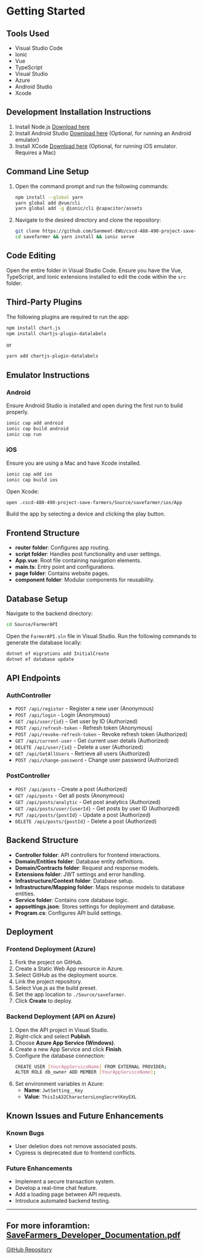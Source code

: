 # Getting Started

## Tools Used
- Visual Studio Code
- Ionic
- Vue
- TypeScript
- Visual Studio
- Azure
- Android Studio
- Xcode

## Development Installation Instructions
1. Install Node.js [Download here](https://nodejs.org/en)
2. Install Android Studio [Download here](https://developer.android.com/studio) (Optional, for running an Android emulator)
3. Install XCode [Download here](https://developer.apple.com/xcode/) (Optional, for running iOS emulator. Requires a Mac)

## Command Line Setup
1. Open the command prompt and run the following commands:
   ```sh
   npm install --global yarn
   yarn global add @vue/cli
   yarn global add -g @ionic/cli @capacitor/assets
   ```
2. Navigate to the desired directory and clone the repository:
   ```sh
   git clone https://github.com/Sanmeet-EWU/cscd-488-490-project-save-farmers/
   cd savefarmer && yarn install && ionic serve
   ```

## Code Editing
Open the entire folder in Visual Studio Code. Ensure you have the Vue, TypeScript, and Ionic extensions installed to edit the code within the `src` folder.

## Third-Party Plugins
The following plugins are required to run the app:
```sh
npm install chart.js
npm install chartjs-plugin-datalabels
```
or
```sh
yarn add chartjs-plugin-datalabels
```

## Emulator Instructions
### Android
Ensure Android Studio is installed and open during the first run to build properly.
```sh
ionic cap add android
ionic cap build android
ionic cap run
```

### iOS
Ensure you are using a Mac and have Xcode installed.
```sh
ionic cap add ios
ionic cap build ios
```
Open Xcode:
```sh
open .cscd-488-490-project-save-farmers/Source/savefarmer/ios/App
```
Build the app by selecting a device and clicking the play button.

## Frontend Structure
- **router folder**: Configures app routing.
- **script folder**: Handles post functionality and user settings.
- **App.vue**: Root file containing navigation elements.
- **main.ts**: Entry point and configurations.
- **page folder**: Contains website pages.
- **component folder**: Modular components for reusability.

## Database Setup
Navigate to the backend directory:
```sh
cd Source/FarmerAPI
```
Open the `FarmerAPI.sln` file in Visual Studio. Run the following commands to generate the database locally:
```sh
dotnet ef migrations add InitialCreate
dotnet ef database update
```

## API Endpoints
### AuthController
- `POST /api/register` - Register a new user (Anonymous)
- `POST /api/login` - Login (Anonymous)
- `GET /api/user/{id}` - Get user by ID (Authorized)
- `POST /api/refresh-token` - Refresh token (Anonymous)
- `POST /api/revoke-refresh-token` - Revoke refresh token (Authorized)
- `GET /api/current-user` - Get current user details (Authorized)
- `DELETE /api/user/{id}` - Delete a user (Authorized)
- `GET /api/GetAllUsers` - Retrieve all users (Authorized)
- `POST /api/change-password` - Change user password (Authorized)

### PostController
- `POST /api/posts` - Create a post (Authorized)
- `GET /api/posts` - Get all posts (Anonymous)
- `GET /api/posts/analytic` - Get post analytics (Authorized)
- `GET /api/posts/user/{userId}` - Get posts by user ID (Authorized)
- `PUT /api/posts/{postId}` - Update a post (Authorized)
- `DELETE /api/posts/{postId}` - Delete a post (Authorized)

## Backend Structure
- **Controller folder**: API controllers for frontend interactions.
- **Domain/Entities folder**: Database entity definitions.
- **Domain/Contracts folder**: Request and response models.
- **Extensions folder**: JWT settings and error handling.
- **Infrastructure/Context folder**: Database setup.
- **Infrastructure/Mapping folder**: Maps response models to database entities.
- **Service folder**: Contains core database logic.
- **appsettings.json**: Stores settings for deployment and database.
- **Program.cs**: Configures API build settings.

## Deployment
### Frontend Deployment (Azure)
1. Fork the project on GitHub.
2. Create a Static Web App resource in Azure.
3. Select GitHub as the deployment source.
4. Link the project repository.
5. Select Vue.js as the build preset.
6. Set the app location to `./Source/savefarmer`.
7. Click **Create** to deploy.

### Backend Deployment (API on Azure)
1. Open the API project in Visual Studio.
2. Right-click and select **Publish**.
3. Choose **Azure App Service (Windows)**.
4. Create a new App Service and click **Finish**.
5. Configure the database connection:
   ```sh
   CREATE USER [YourAppServiceName] FROM EXTERNAL PROVIDER;
   ALTER ROLE db_owner ADD MEMBER [YourAppServiceName];
   ```
6. Set environment variables in Azure:
   - **Name**: `JwtSetting__Key`
   - **Value**: `ThisIsA32CharactersLongSecretKeyEXL`

## Known Issues and Future Enhancements
### Known Bugs
- User deletion does not remove associated posts.
- Cypress is deprecated due to frontend conflicts.

### Future Enhancements
- Implement a secure transaction system.
- Develop a real-time chat feature.
- Add a loading page between API requests.
- Introduce automated backend testing.

---
For more inforamtion: [SaveFarmers_Developer_Documentation.pdf](SaveFarmers_Developer_Documentation.pdf)
---
[GitHub Repository](https://github.com/Sanmeet-EWU/cscd-488-490-project-save-farmers/)
